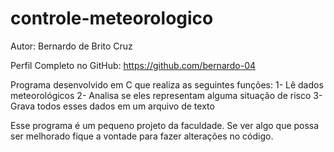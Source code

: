 # controle-meteorologico

Autor: Bernardo de Brito Cruz

Perfil Completo no GitHub: https://github.com/bernardo-04

Programa desenvolvido em C que realiza as seguintes funções:
1- Lê dados meteorológicos
2- Analisa se eles representam alguma situação de risco
3- Grava todos esses dados em um arquivo de texto

Esse programa é um pequeno projeto da faculdade.
Se ver algo que possa ser melhorado fique a vontade para fazer alterações no código.
